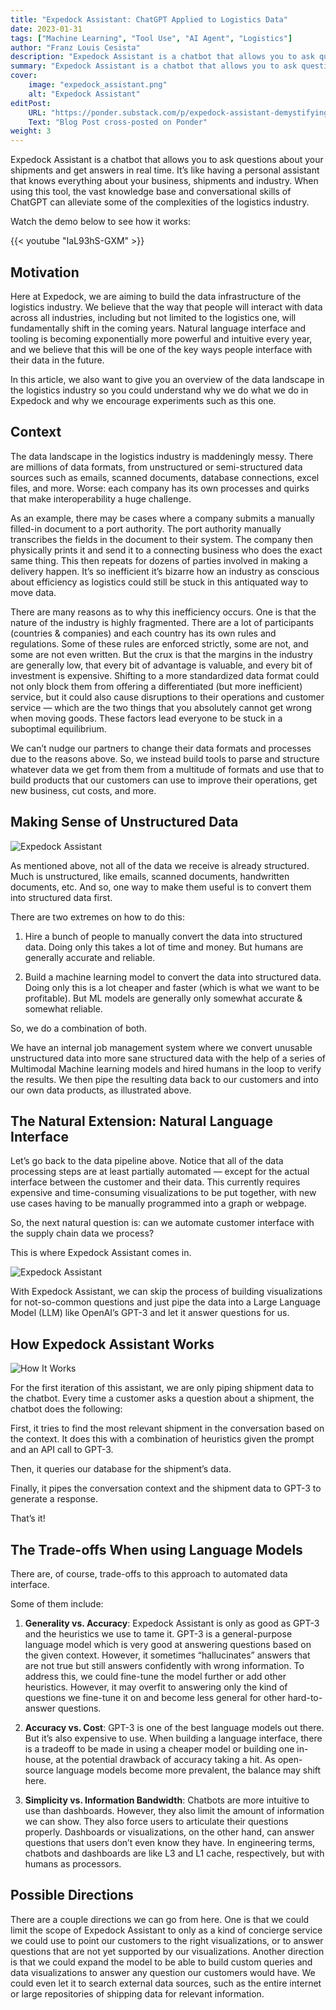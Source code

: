 ```yaml
---
title: "Expedock Assistant: ChatGPT Applied to Logistics Data"
date: 2023-01-31
tags: ["Machine Learning", "Tool Use", "AI Agent", "Logistics"]
author: "Franz Louis Cesista"
description: "Expedock Assistant is a chatbot that allows you to ask questions about your shipments and get answers in real time. It’s like having a personal assistant that knows everything about your business, shipments and industry."
summary: "Expedock Assistant is a chatbot that allows you to ask questions about your shipments and get answers in real time. It’s like having a personal assistant that knows everything about your business, shipments and industry."
cover:
    image: "expedock_assistant.png"
    alt: "Expedock Assistant"
editPost:
    URL: "https://ponder.substack.com/p/expedock-assistant-demystifying-logistics"
    Text: "Blog Post cross-posted on Ponder"
weight: 3
---
```


Expedock Assistant is a chatbot that allows you to ask questions about your shipments and get answers in real time. It’s like having a personal assistant that knows everything about your business, shipments and industry. When using this tool, the vast knowledge base and conversational skills of ChatGPT can alleviate some of the complexities of the logistics industry.

Watch the demo below to see how it works:

{{< youtube "IaL93hS-GXM" >}}

## Motivation

Here at Expedock, we are aiming to build the data infrastructure of the logistics industry. We believe that the way that people will interact with data across all industries, including but not limited to the logistics one, will fundamentally shift in the coming years. Natural language interface and tooling is becoming exponentially more powerful and intuitive every year, and we believe that this will be one of the key ways people interface with their data in the future.

In this article, we also want to give you an overview of the data landscape in the logistics industry so you could understand why we do what we do in Expedock and why we encourage experiments such as this one.

## Context

The data landscape in the logistics industry is maddeningly messy. There are millions of data formats, from unstructured or semi-structured data sources such as emails, scanned documents, database connections, excel files, and more. Worse: each company has its own processes and quirks that make interoperability a huge challenge.

As an example, there may be cases where a company submits a manually filled-in document to a port authority. The port authority manually transcribes the fields in the document to their system. The company then physically prints it and send it to a connecting business who does the exact same thing. This then repeats for dozens of parties involved in making a delivery happen. It’s so inefficient it’s bizarre how an industry as conscious about efficiency as logistics could still be stuck in this antiquated way to move data.

There are many reasons as to why this inefficiency occurs. One is that the nature of the industry is highly fragmented. There are a lot of participants (countries & companies) and each country has its own rules and regulations. Some of these rules are enforced strictly, some are not, and some are not even written. But the crux is that the margins in the industry are generally low, that every bit of advantage is valuable, and every bit of investment is expensive. Shifting to a more standardized data format could not only block them from offering a differentiated (but more inefficient) service, but it could also cause disruptions to their operations and customer service — which are the two things that you absolutely cannot get wrong when moving goods. These factors lead everyone to be stuck in a suboptimal equilibrium.

We can’t nudge our partners to change their data formats and processes due to the reasons above. So, we instead build tools to parse and structure whatever data we get from them from a multitude of formats and use that to build products that our customers can use to improve their operations, get new business, cut costs, and more.

## Making Sense of Unstructured Data

![Expedock Assistant](expedock_assistant_trunc.png)

As mentioned above, not all of the data we receive is already structured. Much is unstructured, like emails, scanned documents, handwritten documents, etc. And so, one way to make them useful is to convert them into structured data first.

There are two extremes on how to do this:

1. Hire a bunch of people to manually convert the data into structured data. Doing only this takes a lot of time and money. But humans are generally accurate and reliable.

2. Build a machine learning model to convert the data into structured data. Doing only this is a lot cheaper and faster (which is what we want to be profitable). But ML models are generally only somewhat accurate & somewhat reliable.

So, we do a combination of both.

We have an internal job management system where we convert unusable unstructured data into more sane structured data with the help of a series of Multimodal Machine learning models and hired humans in the loop to verify the results. We then pipe the resulting data back to our customers and into our own data products, as illustrated above.

## The Natural Extension: Natural Language Interface

Let’s go back to the data pipeline above. Notice that all of the data processing steps are at least partially automated — except for the actual interface between the customer and their data. This currently requires expensive and time-consuming visualizations to be put together, with new use cases having to be manually programmed into a graph or webpage.

So, the next natural question is: can we automate customer interface with the supply chain data we process?

This is where Expedock Assistant comes in.

![Expedock Assistant](expedock_assistant.png)

With Expedock Assistant, we can skip the process of building visualizations for not-so-common questions and just pipe the data into a Large Language Model (LLM) like OpenAI’s GPT-3 and let it answer questions for us.

## How Expedock Assistant Works

![How It Works](expedock_assistant_how_it_works.png)

For the first iteration of this assistant, we are only piping shipment data to the chatbot. Every time a customer asks a question about a shipment, the chatbot does the following:

First, it tries to find the most relevant shipment in the conversation based on the context. It does this with a combination of heuristics given the prompt and an API call to GPT-3.

Then, it queries our database for the shipment’s data.

Finally, it pipes the conversation context and the shipment data to GPT-3 to generate a response.

That’s it!

## The Trade-offs When using Language Models

There are, of course, trade-offs to this approach to automated data interface.

Some of them include:

1. **Generality vs. Accuracy**: Expedock Assistant is only as good as GPT-3 and the heuristics we use to tame it. GPT-3 is a general-purpose language model which is very good at answering questions based on the given context. However, it sometimes “hallucinates” answers that are not true but still answers confidently with wrong information. To address this, we could fine-tune the model further or add other heuristics. However, it may overfit to answering only the kind of questions we fine-tune it on and become less general for other hard-to-answer questions.

2. **Accuracy vs. Cost**: GPT-3 is one of the best language models out there. But it’s also expensive to use. When building a language interface, there is a tradeoff to be made in using a cheaper model or building one in-house, at the potential drawback of accuracy taking a hit. As open-source language models become more prevalent, the balance may shift here.

3. **Simplicity vs. Information Bandwidth**: Chatbots are more intuitive to use than dashboards. However, they also limit the amount of information we can show. They also force users to articulate their questions properly. Dashboards or visualizations, on the other hand, can answer questions that users don’t even know they have. In engineering terms, chatbots and dashboards are like L3 and L1 cache, respectively, but with humans as processors.

## Possible Directions

There are a couple directions we can go from here. One is that we could limit the scope of Expedock Assistant to only as a kind of concierge service we could use to point our customers to the right visualizations, or to answer questions that are not yet supported by our visualizations. Another direction is that we could expand the model to be able to build custom queries and data visualizations to answer any question our customers would have. We could even let it to search external data sources, such as the entire internet or large repositories of shipping data for relevant information.
